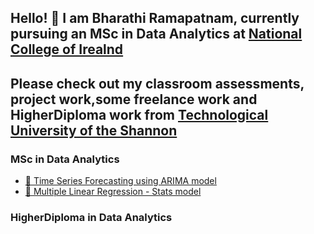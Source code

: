 ## Hello! :wave: I am Bharathi Ramapatnam, currently pursuing an MSc in Data Analytics at [National College of Irealnd](https://www.ncirl.ie/Courses/NCI-Course-Details/course/MSCDAD/)
## Please check out my classroom assessments, project work,some freelance work and HigherDiploma work from [Technological University of the Shannon](https://tus.ie/courses/higher-diploma-in-data-analytics-2-year-p-t/)


### MSc in Data Analytics

- [🔗 Time Series Forecasting using ARIMA model](https://github.com/x23425237/TimeSeries-MultiLinerRegression/blob/main/TimeSeries_CA_x23425237.ipynb)
- [🔗 Multiple Linear Regression - Stats model](https://github.com/x23425237/EDA-Exploratory-Data-Analysis-and-MLR-Multiple-Linear-Regression-/blob/main/EDA_MLR_CA_x23425237.ipynb)

### HigherDiploma in Data Analytics
